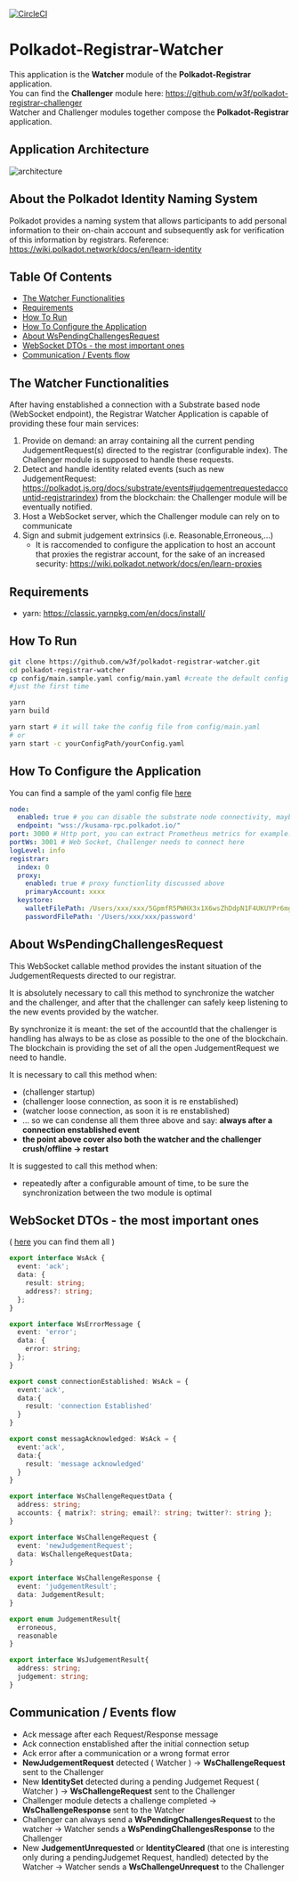 [![CircleCI](https://circleci.com/gh/w3f/polkadot-registrar-watcher.svg?style=svg)](https://circleci.com/gh/w3f/polkadot-registrar-watcher)

# Polkadot-Registrar-Watcher

This application is the **Watcher** module of the **Polkadot-Registrar** application.    
You can find the **Challenger** module here: https://github.com/w3f/polkadot-registrar-challenger  
Watcher and Challenger modules together compose the **Polkadot-Registrar** application.

## Application Architecture

![architecture](assets/architecture.png)

## About the Polkadot Identity Naming System

Polkadot provides a naming system that allows participants to add personal information to their on-chain account and subsequently ask for verification of this information by registrars.
Reference: https://wiki.polkadot.network/docs/en/learn-identity

## Table Of Contents

* [The Watcher Functionalities](#the-watcher-functionalities)
* [Requirements](#requirements) 
* [How To Run](#how-to-run)
* [How To Configure the Application](#how-to-configure-the-application)
* [About WsPendingChallengesRequest](#about-wspendingchallengesrequest)
* [WebSocket DTOs - the most important ones](#WebSocket-DTOs-\--the-most-important-ones)
* [Communication / Events flow](#communication-/-events-flow)

## The Watcher Functionalities

After having enstablished a connection with a Substrate based node (WebSocket endpoint), the Registrar Watcher Application is capable of providing these four main services:  

1. Provide on demand: an array containing all the current pending JudgementRequest(s) directed to the registrar (configurable index). The Challenger module is supposed to handle these requests.  
2. Detect and handle identity related events (such as new JudgementRequest: https://polkadot.js.org/docs/substrate/events#judgementrequestedaccountid-registrarindex) from the blockchain: the Challenger module will be eventually notified.
3. Host a WebSocket server, which the Challenger module can rely on to communicate
4. Sign and submit judgement extrinsics (i.e. Reasonable,Erroneous,...)
    * It is raccomended to configure the application to host an account that proxies the registrar account, for the sake of an increased security: https://wiki.polkadot.network/docs/en/learn-proxies

## Requirements
* yarn: https://classic.yarnpkg.com/en/docs/install/

## How To Run

```bash
git clone https://github.com/w3f/polkadot-registrar-watcher.git
cd polkadot-registrar-watcher
cp config/main.sample.yaml config/main.yaml #create the default config file
#just the first time

yarn
yarn build

yarn start # it will take the config file from config/main.yaml
# or
yarn start -c yourConfigPath/yourConfig.yaml
```

## How To Configure the Application

You can find a sample of the yaml config file [here](config/main.sample.yaml)

```yaml
node:
  enabled: true # you can disable the substrate node connectivity, maybe for testing purposes
  endpoint: "wss://kusama-rpc.polkadot.io/"
port: 3000 # Http port, you can extract Prometheus metrics for example: localhost:3000/metrics
portWs: 3001 # Web Socket, Challenger needs to connect here
logLevel: info
registrar:
  index: 0
  proxy:
    enabled: true # proxy functionlity discussed above
    primaryAccount: xxxx
  keystore:
    walletFilePath: /Users/xxx/xxx/5GpmfR5PWHX3x1X6wsZhDdpN1F4UKUYPr6mgPZKqLiJRgp5q.json
    passwordFilePath: '/Users/xxx/xxx/password'
```

## About WsPendingChallengesRequest

This WebSocket callable method provides the instant situation of the JudgementRequests directed to our registrar.

It is absolutely necessary to call this method to synchronize the watcher and the challenger, and after that the challenger can safely keep listening to the new events provided by the watcher.

By synchronize it is meant: the set of the accountId that the challenger is handling has always to be as close as possible to the one of the blockchain. The blockchain is providing the set of all the open JudgementRequest we need to handle.

It is necessary to call this method when:
* (challenger startup)
* (challenger loose connection, as soon it is re enstablished)
* (watcher loose connection, as soon it is re enstablished)
* ... so we can condense all them three above and say: **always after a connection enstablished event**
* **the point above cover also both the watcher and the challenger crush/offline -> restart**

It is suggested to call this method when:
* repeatedly after a configurable amount of time, to be sure the synchronization between the two module is optimal

## WebSocket DTOs - the most important ones

( [here](src/types.ts) you can find them all )

```typescript
export interface WsAck {
  event: 'ack';
  data: {
    result: string;
    address?: string;
  };
}

export interface WsErrorMessage {
  event: 'error';
  data: {
    error: string;
  };
}

export const connectionEstablished: WsAck = {
  event:'ack',
  data:{
    result: 'connection Established'
  }
}

export const messagAcknowledged: WsAck = {
  event:'ack',
  data:{
    result: 'message acknowledged'
  }
}

export interface WsChallengeRequestData {
  address: string;
  accounts: { matrix?: string; email?: string; twitter?: string };
}

export interface WsChallengeRequest {
  event: 'newJudgementRequest';
  data: WsChallengeRequestData;
}

export interface WsChallengeResponse {
  event: 'judgementResult';
  data: JudgementResult;
}

export enum JudgementResult{
  erroneous,
  reasonable
} 

export interface WsJudgementResult{
  address: string;
  judgement: string;
}
```

## Communication / Events flow

* Ack message after each Request/Response message 
* Ack connection enstablished after the initial connection setup
* Ack error after a communication or a wrong format error
* **NewJudgementRequest** detected ( Watcher ) -> **WsChallengeRequest** sent to the Challenger
* New **IdentitySet** detected during a pending Judgemet Request ( Watcher ) -> **WsChallengeRequest** sent to the Challenger
* Challenger module detects a challenge completed -> **WsChallengeResponse** sent to the Watcher
* Challenger can always send a **WsPendingChallengesRequest** to the watcher -> Watcher sends a **WsPendingChallengesResponse** to the Challenger
* New **JudgementUnrequested** or **IdentityCleared** (that one is interesting only during a pendingJudgemet Request, handled) detected by the Watcher -> Watcher sends a **WsChallengeUnrequest** to the Challenger
